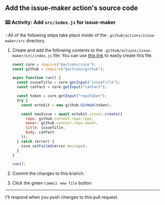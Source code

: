 ## Add the issue-maker action's source code

### :keyboard: Activity: Add `src/index.js` for issue-maker

💡All of the following steps take place inside of the `.github/actions/issue-maker/src` directory.

1. Create and add the following contents to the `.github/actions/issue-maker/src/index.js` file:
   You can use [this link]({{quicklink}}) to easily create this file.

   ```javascript
   const core = require("@actions/core");
   const github = require("@actions/github");

   async function run() {
     const issueTitle = core.getInput("issueTitle");
     const catFact = core.getInput("catFact");

     const token = core.getInput("repoToken");
     try {
       const octokit = new github.GitHub(token);

       const newIssue = await octokit.issues.create({
         repo: github.context.repo.repo,
         owner: github.context.repo.owner,
         title: issueTitle,
         body: catFact
       });
     } catch (error) {
       core.setFailed(error.message);
     }
   }

   run();
   ```

2. Commit the changes to this branch.
3. Click the green `Commit new file` button

---

I'll respond when you push changes to this pull request.
